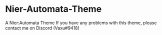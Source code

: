 # Nier-Automata-Theme
A Nier:Automata Theme 
If you have any problems with this theme, please contact me on Discord (Vaxu#9418)
